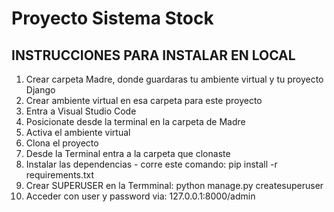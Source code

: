 <h1>Proyecto Sistema Stock</h1>

<h2>INSTRUCCIONES PARA INSTALAR EN LOCAL</h2>
<ol>
    <li>Crear carpeta Madre, donde guardaras tu ambiente virtual y tu proyecto Django</li>
    <li>Crear ambiente virtual en esa carpeta para este proyecto</li>
    <li>Entra a Visual Studio Code</li>
    <li>Posicionate desde la terminal en la carpeta de Madre</li>
    <li>Activa el ambiente virtual</li>
    <li>Clona el proyecto</li>
    <li>Desde la Terminal entra a la carpeta que clonaste</li>
    <li>Instalar las dependencias - corre este comando: pip install -r requirements.txt</li>
    <li>Crear SUPERUSER en la Termminal: python manage.py createsuperuser</li>
    <li>Acceder con user y password via: 127.0.0.1:8000/admin</li>
</ol>

